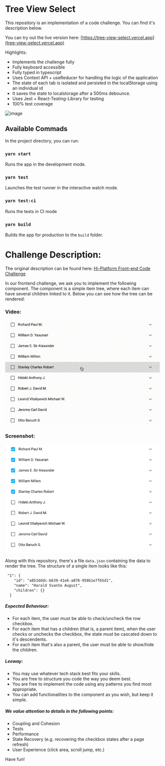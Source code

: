 # Tree View Select

This repository is an implementation of a code challenge. You can find it's description below.

You can try out the live version here: [https://tree-view-select.vercel.app](tree-view-select.vercel.app)

Highlights:

- Implements the challenge fully
- Fully keyboard accessible
- Fully typed in typescript
- Uses Context API + useReducer for handling the logic of the application
- The state of each tab is isolated and persisted in the localStorage using an individual id
- It saves the state to localstorage after a 500ms debounce.
- Uses Jest + React-Testing-Library for testing
- 100% test coverage

![image](https://user-images.githubusercontent.com/20344348/126103168-0ee81ea8-ce5d-4aea-94cd-1b8c0d02f801.png)

## Available Commads

In the project directory, you can run:

### `yarn start`

Runs the app in the development mode.

### `yarn test`

Launches the test runner in the interactive watch mode.

### `yarn test:ci`

Runs the tests in CI mode

### `yarn build`

Builds the app for production to the `build` folder.

# Challenge Description:

The original description can be found here: [Hi-Platform Front-end Code Challenge](https://github.com/HiPlatform/prova-frontend)

In our frontend challenge, we ask you to implement the following component.
The component is a simple item tree, where each item can have several children linked to it.
Below you can see how the tree can be rendered:

### Video:

![tree.gif](https://github.com/HiPlatform/prova-frontend/blob/master/tree.gif?raw=true)

### Screenshot:

![tree.png](https://github.com/HiPlatform/prova-frontend/blob/master/tree.png?raw=true)

Along with this repository, there's a file `data.json` containing the data to render the tree. The structure of a single item looks like this:

```
 "1": {
    "id": "a853dddc-b639-41e6-a876-958b1e7f65d1",
    "name": "Harald Svante August",
    "children": {}
  }
```

##### [](https://github.com/chamatt/tree-view-select#behaviour)Expected Behaviour:

- For each item, the user must be able to check/uncheck the row checkbox.
- For each item that has a children (that is, a parent item), when the user checks or unchecks the checkbox, the state must be cascated down to it's descendents.
- For each item that's also a parent, the user must be able to show/hide the children.

##### [](https://github.com/chamatt/tree-view-select#freedom)Leeway:

- You may use whatever tech stack best fits your skills.
- You are free to structure you code the way you deem best.
- You are free to implement the code using any patterns you find most appropriate.
- You can add functionalities to the component as you wish, but keep it simple.

##### [](https://github.com/chamatt/tree-view-select#nice-to-have)We value attention to details in the following points:

- Coupling and Cohesion
- Tests
- Performance
- State Recovery (e.g. recovering the checkbox states after a page refresh)
- User Experience (click area, scroll jump, etc.)

Have fun!
